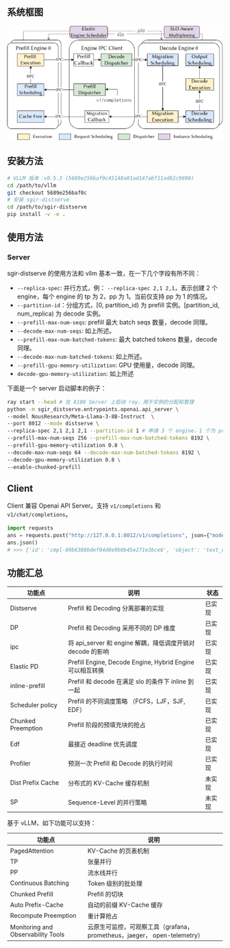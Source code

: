 ## 系统框图

![sgir-distserve design](docs/imgs/DistServeDesign.png)

## 安装方法

```bash
# VLLM 版本：v0.5.3 (5689e256baf0c45148a01ad147abf11ad82c9690)
cd /path/to/vllm
git checkout 5689e256baf0c
# 安装 sgir-distserve
cd /path/to/sgir-distserve
pip install -v -e .
```

## 使用方法

### Server

sgir-distserve 的使用方法和 vllm 基本一致，在一下几个字段有所不同：

- `--replica-spec`: 并行方式，例： `--replica-spec 2,1 2,1`，表示创建 2 个 engine，每个 engine 的 tp 为 2，pp 为 1。当前仅支持 pp 为 1 的情况。
- `--partition-id`：分组方式，[0, partition_id) 为 prefill 实例。[partition_id, num_replica) 为 decode 实例。
- `--prefill-max-num-seqs`: prefill 最大 batch seqs 数量，decode 同理。
- `--decode-max-num-seqs`: 如上所述。
- `--prefill-max-num-batched-tokens`: 最大 batched tokens 数量，decode 同理。
- `--decode-max-num-batched-tokens`: 如上所述。
- `--prefill-gpu-memory-utilization`: GPU 使用量，decode 同理。
- `decode-gpu-memory-utilization`: 如上所述

下面是一个 server 启动脚本的例子：

```bash
ray start --head # 在 A100 Server 上启动 ray，用于实例的分配和管理
python -m sgir_distserve.entrypoints.openai.api_server \
--model NousResearch/Meta-Llama-3-8B-Instruct  \
--port 8012 --mode distserve \
--replica-spec 2,1 2,1 2,1 --partition-id 1 # 申请 3 个 engine，1 个为 prefill，2 个为 decode \
--prefill-max-num-seqs 256 --prefill-max-num-batched-tokens 8192 \
--prefill-gpu-memory-utilization 0.8 \
--decode-max-num-seqs 64 --decode-max-num-batched-tokens 8192 \
--decode-gpu-memory-utilization 0.8 \
--enable-chunked-prefill
```

## Client

Client 兼容 Openai API Server。支持 `v1/completions` 和 `v1/chat/completions`。

```python
import requests
ans = requests.post("http://127.0.0.1:8012/v1/completions", json={"model": "NousResearch/Meta-Llama-3-8B-Instruct", "prompt": "San Francisco is a city that"})
ans.json()
# >>> {'id': 'cmpl-89b6388bdef04d0e9b0b45e271e3bce6', 'object': 'text_completion', 'created': 1729153111, 'model': 'NousResearch/Meta-Llama-3-8B-Instruct', 'choices': [{'index': 0, 'text': ' has something for everyone. From its iconic Golden Gate Bridge to its vibrant cultural attractions', 'logprobs': None, 'finish_reason': 'length', 'stop_reason': None}], 'usage': {'prompt_tokens': 7, 'total_tokens': 23, 'completion_tokens': 16}}
```

## 功能汇总


| 功能点             | 说明                                                       | 状态   |
| -------------------- | ------------------------------------------------------------ | -------- |
| Distserve          | Prefill 和 Decoding 分离部署的实现                         | 已实现 |
| DP                 | Prefill 和 Decoding 采用不同的 DP 维度                     | 已实现 |
| ipc                | 将 api_server 和 engine 解耦，降低调度开销对 decode 的影响 | 已实现 |
| Elastic PD         | Prefill Engine, Decode Engine, Hybrid Engine 可以相互转换  | 已实现 |
| inline-prefill     | Prefill 和 decode 在满足 slo 的条件下 inline 到一起        | 已实现 |
| Scheduler policy   | Prefill 的不同调度策略 （FCFS，LJF，SJF, EDF）             | 已实现 |
| Chunked Preemption | Prefill 阶段的预填充块的抢占                               | 已实现 |
| Edf                | 最接近 deadline 优先调度                                   | 已实现 |
| Profiler           | 预测一次 Prefill 和 Decode 的执行时间                      | 已实现 |
| Dist Prefix Cache  | 分布式的 KV-Cache 缓存机制                                 | 未实现 |
| SP                 | Sequence-Level 的并行策略                                  | 未实现 |

基于 vLLM，如下功能可以支持：


| 功能点                             | 说明                                                                     |
| ------------------------------------ | -------------------------------------------------------------------------- |
| PagedAttention                     | KV-Cache 的页表机制                                                      |
| TP                                 | 张量并行                                                                 |
| PP                                 | 流水线并行                                                               |
| Continuous Batching                | Token 级别的批处理                                                       |
| Chunked Prefill                    | Prefill 的切块                                                           |
| Auto Prefix-Cache                  | 自动的前缀 KV-Cache 缓存                                                 |
| Recompute Preemption               | 重计算抢占                                                               |
| Monitoring and Observability Tools | 云原生可监控，可观察工具（grafana，prometheus，jaeger， open-telemetry） |
